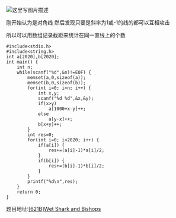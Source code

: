 ![这里写图片描述](http://img.blog.csdn.net/20160529231759161)

刚开始认为是对角线
然后发现只要是斜率为1或-1的线的都可以互相攻击

所以可以用数组记录截距来统计在同一直线上的个数

```
#include<stdio.h>
#include<string.h>
int a[2020],b[2020];
int main() {
	int n;
	while(scanf("%d",&n)!=EOF) {
		memset(a,0,sizeof(a));
		memset(b,0,sizeof(b));
		for(int i=0; i<n; i++) {
			int x,y;
			scanf("%d %d",&x,&y);
			if(x>y)
				a[1000+x-y]++;
			else
				a[y-x]++;
			b[x+y]++;
		}
		int res=0;
		for(int i=0; i<2020; i++) {
			if(a[i]) {
				res+=(a[i]-1)*a[i]/2;
			}
			if(b[i]) {
				res+=(b[i]-1)*b[i]/2;
			}
		}
		printf("%d\n",res);
	}
	return 0;
}

```

题目地址:[[621B]Wet Shark and Bishops](http://codeforces.com/contest/621/problem/B)